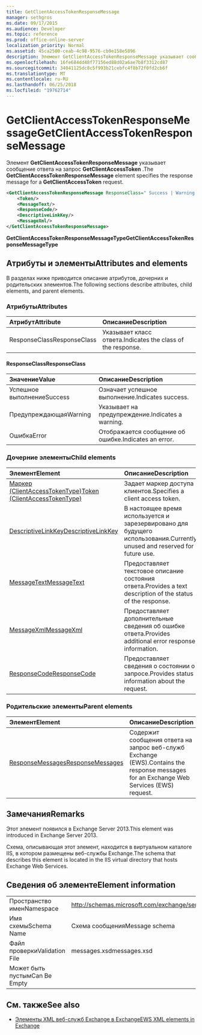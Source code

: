 ```yaml
---
title: GetClientAccessTokenResponseMessage
manager: sethgros
ms.date: 09/17/2015
ms.audience: Developer
ms.topic: reference
ms.prod: office-online-server
localization_priority: Normal
ms.assetid: 45ca2500-ceab-4c98-9576-cb9e158e5896
description: Элемент GetClientAccessTokenResponseMessage указывает сообщение ответа на запрос GetClientAccessToken.
ms.openlocfilehash: 16fe684dd48f77156ed88d02a6ae7b8f3312cd87
ms.sourcegitcommit: 34041125dc8c5f993b21cebfc4f8b72f0fd2cb6f
ms.translationtype: MT
ms.contentlocale: ru-RU
ms.lasthandoff: 06/25/2018
ms.locfileid: "19762714"
---
```

# <a name="getclientaccesstokenresponsemessage"></a><span data-ttu-id="932f0-103">GetClientAccessTokenResponseMessage</span><span class="sxs-lookup"><span data-stu-id="932f0-103">GetClientAccessTokenResponseMessage</span></span>

<span data-ttu-id="932f0-104">Элемент **GetClientAccessTokenResponseMessage** указывает сообщение ответа на запрос **GetClientAccessToken** .</span><span class="sxs-lookup"><span data-stu-id="932f0-104">The **GetClientAccessTokenResponseMessage** element specifies the response message for a **GetClientAccessToken** request.</span></span> 
  
```XML
<GetClientAccessTokenResponseMessage ResponseClass=" Success | Warning | Error ">
    <Token/>
    <MessageText/>
    <ResponseCode/>
    <DescriptiveLinkKey/>
    <MessageXml/>
</GetClientAccessTokenResponseMessage>
```

 <span data-ttu-id="932f0-105">**GetClientAccessTokenResponseMessageType**</span><span class="sxs-lookup"><span data-stu-id="932f0-105">**GetClientAccessTokenResponseMessageType**</span></span>
## <a name="attributes-and-elements"></a><span data-ttu-id="932f0-106">Атрибуты и элементы</span><span class="sxs-lookup"><span data-stu-id="932f0-106">Attributes and elements</span></span>

<span data-ttu-id="932f0-107">В разделах ниже приводится описание атрибутов, дочерних и родительских элементов.</span><span class="sxs-lookup"><span data-stu-id="932f0-107">The following sections describe attributes, child elements, and parent elements.</span></span>
  
### <a name="attributes"></a><span data-ttu-id="932f0-108">Атрибуты</span><span class="sxs-lookup"><span data-stu-id="932f0-108">Attributes</span></span>

|<span data-ttu-id="932f0-109">**Атрибут**</span><span class="sxs-lookup"><span data-stu-id="932f0-109">**Attribute**</span></span>|<span data-ttu-id="932f0-110">**Описание**</span><span class="sxs-lookup"><span data-stu-id="932f0-110">**Description**</span></span>|
|:-----|:-----|
|<span data-ttu-id="932f0-111">ResponseClass</span><span class="sxs-lookup"><span data-stu-id="932f0-111">ResponseClass</span></span>  <br/> |<span data-ttu-id="932f0-112">Указывает класс ответа.</span><span class="sxs-lookup"><span data-stu-id="932f0-112">Indicates the class of the response.</span></span>  <br/> |
   
#### <a name="responseclass"></a><span data-ttu-id="932f0-113">ResponseClass</span><span class="sxs-lookup"><span data-stu-id="932f0-113">ResponseClass</span></span>

|<span data-ttu-id="932f0-114">**Значение**</span><span class="sxs-lookup"><span data-stu-id="932f0-114">**Value**</span></span>|<span data-ttu-id="932f0-115">**Описание**</span><span class="sxs-lookup"><span data-stu-id="932f0-115">**Description**</span></span>|
|:-----|:-----|
|<span data-ttu-id="932f0-116">Успешное выполнение</span><span class="sxs-lookup"><span data-stu-id="932f0-116">Success</span></span>  <br/> |<span data-ttu-id="932f0-117">Означает успешное выполнение.</span><span class="sxs-lookup"><span data-stu-id="932f0-117">Indicates success.</span></span>  <br/> |
|<span data-ttu-id="932f0-118">Предупреждающая</span><span class="sxs-lookup"><span data-stu-id="932f0-118">Warning</span></span>  <br/> |<span data-ttu-id="932f0-119">Указывает на предупреждение.</span><span class="sxs-lookup"><span data-stu-id="932f0-119">Indicates a warning.</span></span>  <br/> |
|<span data-ttu-id="932f0-120">Ошибка</span><span class="sxs-lookup"><span data-stu-id="932f0-120">Error</span></span>  <br/> |<span data-ttu-id="932f0-121">Отображается сообщение об ошибке.</span><span class="sxs-lookup"><span data-stu-id="932f0-121">Indicates an error.</span></span>  <br/> |
   
### <a name="child-elements"></a><span data-ttu-id="932f0-122">Дочерние элементы</span><span class="sxs-lookup"><span data-stu-id="932f0-122">Child elements</span></span>

|<span data-ttu-id="932f0-123">**Элемент**</span><span class="sxs-lookup"><span data-stu-id="932f0-123">**Element**</span></span>|<span data-ttu-id="932f0-124">**Описание**</span><span class="sxs-lookup"><span data-stu-id="932f0-124">**Description**</span></span>|
|:-----|:-----|
|[<span data-ttu-id="932f0-125">Маркер (ClientAccessTokenType)</span><span class="sxs-lookup"><span data-stu-id="932f0-125">Token (ClientAccessTokenType)</span></span>](token-clientaccesstokentype.md) <br/> |<span data-ttu-id="932f0-126">Задает маркер доступа клиентов.</span><span class="sxs-lookup"><span data-stu-id="932f0-126">Specifies a client access token.</span></span>  <br/> |
|[<span data-ttu-id="932f0-127">DescriptiveLinkKey</span><span class="sxs-lookup"><span data-stu-id="932f0-127">DescriptiveLinkKey</span></span>](descriptivelinkkey.md) <br/> |<span data-ttu-id="932f0-128">В настоящее время используется и зарезервировано для будущего использования.</span><span class="sxs-lookup"><span data-stu-id="932f0-128">Currently unused and reserved for future use.</span></span>  <br/> |
|[<span data-ttu-id="932f0-129">MessageText</span><span class="sxs-lookup"><span data-stu-id="932f0-129">MessageText</span></span>](messagetext.md) <br/> |<span data-ttu-id="932f0-130">Предоставляет текстовое описание состояния ответа.</span><span class="sxs-lookup"><span data-stu-id="932f0-130">Provides a text description of the status of the response.</span></span>  <br/> |
|[<span data-ttu-id="932f0-131">MessageXml</span><span class="sxs-lookup"><span data-stu-id="932f0-131">MessageXml</span></span>](messagexml.md) <br/> |<span data-ttu-id="932f0-132">Предоставляет дополнительные сведения об ошибке ответа.</span><span class="sxs-lookup"><span data-stu-id="932f0-132">Provides additional error response information.</span></span>  <br/> |
|[<span data-ttu-id="932f0-133">ResponseCode</span><span class="sxs-lookup"><span data-stu-id="932f0-133">ResponseCode</span></span>](responsecode.md) <br/> |<span data-ttu-id="932f0-134">Предоставляет сведения о состоянии о запросе.</span><span class="sxs-lookup"><span data-stu-id="932f0-134">Provides status information about the request.</span></span>  <br/> |
   
### <a name="parent-elements"></a><span data-ttu-id="932f0-135">Родительские элементы</span><span class="sxs-lookup"><span data-stu-id="932f0-135">Parent elements</span></span>

|<span data-ttu-id="932f0-136">**Элемент**</span><span class="sxs-lookup"><span data-stu-id="932f0-136">**Element**</span></span>|<span data-ttu-id="932f0-137">**Описание**</span><span class="sxs-lookup"><span data-stu-id="932f0-137">**Description**</span></span>|
|:-----|:-----|
|[<span data-ttu-id="932f0-138">ResponseMessages</span><span class="sxs-lookup"><span data-stu-id="932f0-138">ResponseMessages</span></span>](responsemessages.md) <br/> |<span data-ttu-id="932f0-139">Содержит сообщения ответа на запрос веб-служб Exchange (EWS).</span><span class="sxs-lookup"><span data-stu-id="932f0-139">Contains the response messages for an Exchange Web Services (EWS) request.</span></span>  <br/> |
   
## <a name="remarks"></a><span data-ttu-id="932f0-140">Замечания</span><span class="sxs-lookup"><span data-stu-id="932f0-140">Remarks</span></span>

<span data-ttu-id="932f0-141">Этот элемент появился в Exchange Server 2013.</span><span class="sxs-lookup"><span data-stu-id="932f0-141">This element was introduced in Exchange Server 2013.</span></span>
  
<span data-ttu-id="932f0-142">Схема, описывающая этот элемент, находится в виртуальном каталоге IIS, в котором размещены веб-службы Exchange.</span><span class="sxs-lookup"><span data-stu-id="932f0-142">The schema that describes this element is located in the IIS virtual directory that hosts Exchange Web Services.</span></span>
  
## <a name="element-information"></a><span data-ttu-id="932f0-143">Сведения об элементе</span><span class="sxs-lookup"><span data-stu-id="932f0-143">Element information</span></span>

|||
|:-----|:-----|
|<span data-ttu-id="932f0-144">Пространство имен</span><span class="sxs-lookup"><span data-stu-id="932f0-144">Namespace</span></span>  <br/> |http://schemas.microsoft.com/exchange/services/2006/messages  <br/> |
|<span data-ttu-id="932f0-145">Имя схемы</span><span class="sxs-lookup"><span data-stu-id="932f0-145">Schema Name</span></span>  <br/> |<span data-ttu-id="932f0-146">Схема сообщения</span><span class="sxs-lookup"><span data-stu-id="932f0-146">Message schema</span></span>  <br/> |
|<span data-ttu-id="932f0-147">Файл проверки</span><span class="sxs-lookup"><span data-stu-id="932f0-147">Validation File</span></span>  <br/> |<span data-ttu-id="932f0-148">messages.xsd</span><span class="sxs-lookup"><span data-stu-id="932f0-148">messages.xsd</span></span>  <br/> |
|<span data-ttu-id="932f0-149">Может быть пустым</span><span class="sxs-lookup"><span data-stu-id="932f0-149">Can Be Empty</span></span>  <br/> ||
   
## <a name="see-also"></a><span data-ttu-id="932f0-150">См. также</span><span class="sxs-lookup"><span data-stu-id="932f0-150">See also</span></span>



- [<span data-ttu-id="932f0-151">Элементы XML веб-служб Exchange в Exchange</span><span class="sxs-lookup"><span data-stu-id="932f0-151">EWS XML elements in Exchange</span></span>](ews-xml-elements-in-exchange.md)

